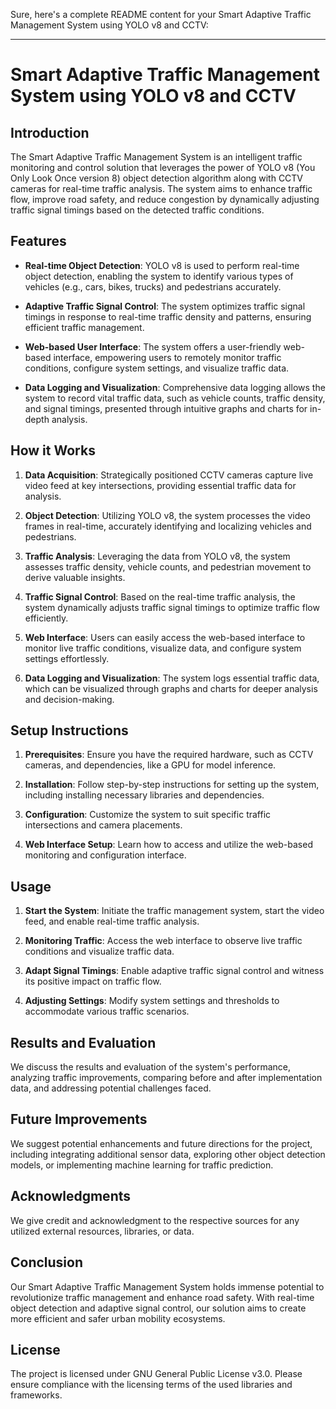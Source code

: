 Sure, here's a complete README content for your Smart Adaptive Traffic Management System using YOLO v8 and CCTV:

---

# Smart Adaptive Traffic Management System using YOLO v8 and CCTV

## Introduction

The Smart Adaptive Traffic Management System is an intelligent traffic monitoring and control solution that leverages the power of YOLO v8 (You Only Look Once version 8) object detection algorithm along with CCTV cameras for real-time traffic analysis. The system aims to enhance traffic flow, improve road safety, and reduce congestion by dynamically adjusting traffic signal timings based on the detected traffic conditions.

## Features

- **Real-time Object Detection**: YOLO v8 is used to perform real-time object detection, enabling the system to identify various types of vehicles (e.g., cars, bikes, trucks) and pedestrians accurately.

- **Adaptive Traffic Signal Control**: The system optimizes traffic signal timings in response to real-time traffic density and patterns, ensuring efficient traffic management.

- **Web-based User Interface**: The system offers a user-friendly web-based interface, empowering users to remotely monitor traffic conditions, configure system settings, and visualize traffic data.

- **Data Logging and Visualization**: Comprehensive data logging allows the system to record vital traffic data, such as vehicle counts, traffic density, and signal timings, presented through intuitive graphs and charts for in-depth analysis.

## How it Works

1. **Data Acquisition**: Strategically positioned CCTV cameras capture live video feed at key intersections, providing essential traffic data for analysis.

2. **Object Detection**: Utilizing YOLO v8, the system processes the video frames in real-time, accurately identifying and localizing vehicles and pedestrians.

3. **Traffic Analysis**: Leveraging the data from YOLO v8, the system assesses traffic density, vehicle counts, and pedestrian movement to derive valuable insights.

4. **Traffic Signal Control**: Based on the real-time traffic analysis, the system dynamically adjusts traffic signal timings to optimize traffic flow efficiently.

5. **Web Interface**: Users can easily access the web-based interface to monitor live traffic conditions, visualize data, and configure system settings effortlessly.

6. **Data Logging and Visualization**: The system logs essential traffic data, which can be visualized through graphs and charts for deeper analysis and decision-making.

## Setup Instructions

1. **Prerequisites**: Ensure you have the required hardware, such as CCTV cameras, and dependencies, like a GPU for model inference.

2. **Installation**: Follow step-by-step instructions for setting up the system, including installing necessary libraries and dependencies.

3. **Configuration**: Customize the system to suit specific traffic intersections and camera placements.

4. **Web Interface Setup**: Learn how to access and utilize the web-based monitoring and configuration interface.

## Usage

1. **Start the System**: Initiate the traffic management system, start the video feed, and enable real-time traffic analysis.

2. **Monitoring Traffic**: Access the web interface to observe live traffic conditions and visualize traffic data.

3. **Adapt Signal Timings**: Enable adaptive traffic signal control and witness its positive impact on traffic flow.

4. **Adjusting Settings**: Modify system settings and thresholds to accommodate various traffic scenarios.

## Results and Evaluation

We discuss the results and evaluation of the system's performance, analyzing traffic improvements, comparing before and after implementation data, and addressing potential challenges faced.

## Future Improvements

We suggest potential enhancements and future directions for the project, including integrating additional sensor data, exploring other object detection models, or implementing machine learning for traffic prediction.

## Acknowledgments

We give credit and acknowledgment to the respective sources for any utilized external resources, libraries, or data.

## Conclusion

Our Smart Adaptive Traffic Management System holds immense potential to revolutionize traffic management and enhance road safety. With real-time object detection and adaptive signal control, our solution aims to create more efficient and safer urban mobility ecosystems.

## License

The project is licensed under GNU General Public License v3.0. Please ensure compliance with the licensing terms of the used libraries and frameworks.
